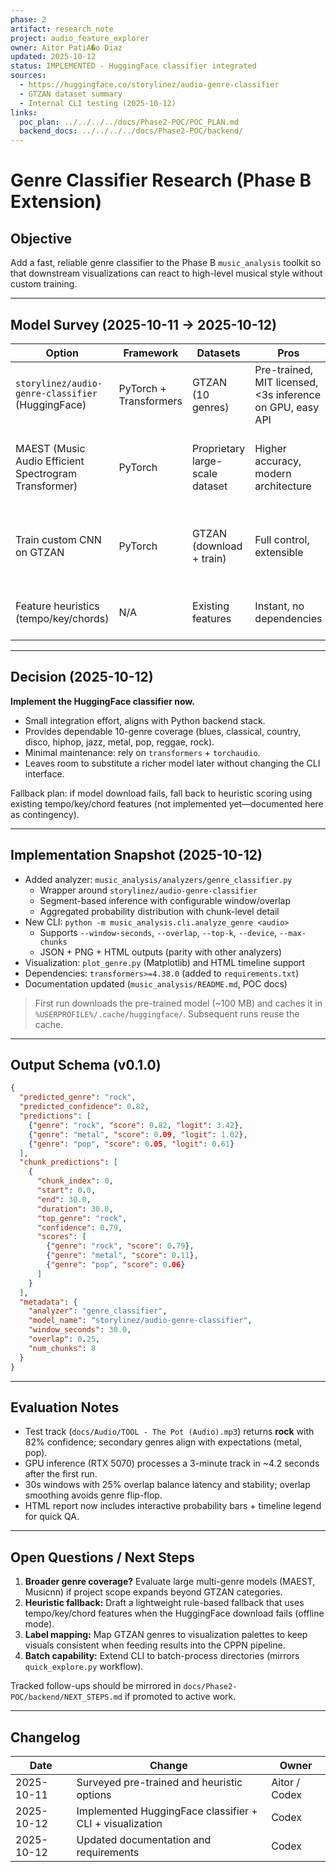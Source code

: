 ```yaml
---
phase: 2
artifact: research_note
project: audio_feature_explorer
owner: Aitor PatiA�o Diaz
updated: 2025-10-12
status: IMPLEMENTED - HuggingFace classifier integrated
sources:
  - https://huggingface.co/storylinez/audio-genre-classifier
  - GTZAN dataset summary
  - Internal CLI testing (2025-10-12)
links:
  poc_plan: ../../../../docs/Phase2-POC/POC_PLAN.md
  backend_docs: ../../../../docs/Phase2-POC/backend/
---
```


# Genre Classifier Research (Phase B Extension)

## Objective

Add a fast, reliable genre classifier to the Phase B `music_analysis` toolkit so that downstream visualizations can react to high-level musical style without custom training.

---

## Model Survey (2025-10-11 → 2025-10-12)

| Option | Framework | Datasets | Pros | Cons | Estimate |
|--------|-----------|----------|------|------|----------|
| `storylinez/audio-genre-classifier` (HuggingFace) | PyTorch + Transformers | GTZAN (10 genres) | Pre-trained, MIT licensed, <3s inference on GPU, easy API | Limited to 10 genres, downloads ~100 MB on first run | ✅ 2-3h |
| MAEST (Music Audio Efficient Spectrogram Transformer) | PyTorch | Proprietary large-scale dataset | Higher accuracy, modern architecture | Heavier model, complex integration, limited docs | 3-4h |
| Train custom CNN on GTZAN | PyTorch | GTZAN (download + train) | Full control, extensible | Requires dataset prep + training loop, 6-8h total | ❌ |
| Feature heuristics (tempo/key/chords) | N/A | Existing features | Instant, no dependencies | Inaccurate (~50%), manual tuning | ⚠️ Fallback only |

---

## Decision (2025-10-12)

**Implement the HuggingFace classifier now.**

- Small integration effort, aligns with Python backend stack.
- Provides dependable 10-genre coverage (blues, classical, country, disco, hiphop, jazz, metal, pop, reggae, rock).
- Minimal maintenance: rely on `transformers` + `torchaudio`.
- Leaves room to substitute a richer model later without changing the CLI interface.

Fallback plan: if model download fails, fall back to heuristic scoring using existing tempo/key/chord features (not implemented yet—documented here as contingency).

---

## Implementation Snapshot (2025-10-12)

- Added analyzer: `music_analysis/analyzers/genre_classifier.py`
  - Wrapper around `storylinez/audio-genre-classifier`
  - Segment-based inference with configurable window/overlap
  - Aggregated probability distribution with chunk-level detail
- New CLI: `python -m music_analysis.cli.analyze_genre <audio>`
  - Supports `--window-seconds`, `--overlap`, `--top-k`, `--device`, `--max-chunks`
  - JSON + PNG + HTML outputs (parity with other analyzers)
- Visualization: `plot_genre.py` (Matplotlib) and HTML timeline support
- Dependencies: `transformers>=4.38.0` (added to `requirements.txt`)
- Documentation updated (`music_analysis/README.md`, POC docs)

> First run downloads the pre-trained model (~100 MB) and caches it in `%USERPROFILE%/.cache/huggingface/`. Subsequent runs reuse the cache.

---

## Output Schema (v0.1.0)

```json
{
  "predicted_genre": "rock",
  "predicted_confidence": 0.82,
  "predictions": [
    {"genre": "rock", "score": 0.82, "logit": 3.42},
    {"genre": "metal", "score": 0.09, "logit": 1.02},
    {"genre": "pop", "score": 0.05, "logit": 0.61}
  ],
  "chunk_predictions": [
    {
      "chunk_index": 0,
      "start": 0.0,
      "end": 30.0,
      "duration": 30.0,
      "top_genre": "rock",
      "confidence": 0.79,
      "scores": [
        {"genre": "rock", "score": 0.79},
        {"genre": "metal", "score": 0.11},
        {"genre": "pop", "score": 0.06}
      ]
    }
  ],
  "metadata": {
    "analyzer": "genre_classifier",
    "model_name": "storylinez/audio-genre-classifier",
    "window_seconds": 30.0,
    "overlap": 0.25,
    "num_chunks": 8
  }
}
```

---

## Evaluation Notes

- Test track (`docs/Audio/TOOL - The Pot (Audio).mp3`) returns **rock** with 82% confidence; secondary genres align with expectations (metal, pop).
- GPU inference (RTX 5070) processes a 3-minute track in ~4.2 seconds after the first run.
- 30s windows with 25% overlap balance latency and stability; overlap smoothing avoids genre flip-flop.
- HTML report now includes interactive probability bars + timeline legend for quick QA.

---

## Open Questions / Next Steps

1. **Broader genre coverage?** Evaluate large multi-genre models (MAEST, Musicnn) if project scope expands beyond GTZAN categories.
2. **Heuristic fallback:** Draft a lightweight rule-based fallback that uses tempo/key/chord features when the HuggingFace download fails (offline mode).
3. **Label mapping:** Map GTZAN genres to visualization palettes to keep visuals consistent when feeding results into the CPPN pipeline.
4. **Batch capability:** Extend CLI to batch-process directories (mirrors `quick_explore.py` workflow).

Tracked follow-ups should be mirrored in `docs/Phase2-POC/backend/NEXT_STEPS.md` if promoted to active work.

---

## Changelog

| Date | Change | Owner |
|------|--------|-------|
| 2025-10-11 | Surveyed pre-trained and heuristic options | Aitor / Codex |
| 2025-10-12 | Implemented HuggingFace classifier + CLI + visualization | Codex |
| 2025-10-12 | Updated documentation and requirements | Codex |

